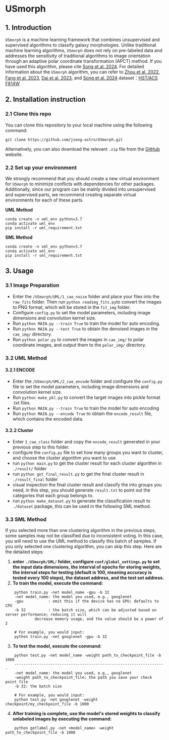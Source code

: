 # USmorph
## 1. Introduction
`USmorph` is a machine learning framework that combines unsupervised and supervised algorithms to classify galaxy morphologies. Unlike traditional machine learning algorithms, `USmorph` does not rely on pre-labeled data and addresses the sensitivity of traditional algorithms to image orientation through an adaptive polar coordinate transformation (APCT) method. If you have used this algorithm, please cite [Song et al. 2024](https://doi.org/10.3847/1538-4365/ad434f). For detailed information about the `USmorph` algorithm, you can refer to [Zhou et al. 2022](https://doi.org/10.3847/1538-3881/ac4245), [Fang et al. 2023](https://doi.org/10.3847/1538-3881/aca1a6), [Dai et al. 2023](https://doi.org/10.3847/1538-4365/ace69e), and [Song et al. 2024](https://doi.org/10.3847/1538-4365/ad434f)
dataset：[HST/ACS F814W](https://doi.org/10.5281/zenodo.17421185)
## 2. Installation instruction
### 2.1 Clone this repo
You can clone this repository to your local machine using the following command:

```git clone https://github.com/jsong-astro/USmorph.git ```

Alternatively, you can also download the relevant `.zip` file from the [GitHub](https://github.com/jsong-astro/USmorph) website.

### 2.2 Set up your environment
We strongly recommend that you should create a new virtual environment for `USmorph` to minimize conflicts with dependencies for other packages. Additionally, since our program can be mainly divided into unsupervised and supervised parts, we recommend creating separate virtual environments for each of these parts.

**UML Method**
``` 
conda create -n uml_env python=3.7
conda activate uml_env
pip install -r uml_requirement.txt
```
**SML Method**
```
conda create -n sml_env python=3.7
conda activate sml_env
pip install -r sml_requirement.txt
```
## 3. Usage
### 3.1 Image Preparation
- Enter the `/USmorph/UML/1_cae_noise` folder and place your files into the `raw_fits` folder. Then run `python readimg_fits.py`to convert the images to PNG format, which will be stored in the `fit_img` folder.
- Configure `config.py` to set the model parameters, including image dimensions and convolution kernel size.
- Run `python MAIN.py --train True` to train the model for auto encoding.
- Run `python MAIN.py --test True` to obtain the denoised images in the `cae_img/` directory.
- Run `python polar.py` to convert the images in `cae_img/` to polar coordinate images, and output them to the `polar_img/` directory.

### 3.2 UML Method
#### 3.2.1 ENCODE
- Enter the `/USmorph/UML/2_cae_encode` folder and configure the `config.py` file to set the model parameters, including image dimensions and convolution kernel size.
- Run `python make_pkl.py` to convert the target images into pickle format .txt files.
- Run `python MAIN.py --train True` to train the model for auto encoding
- Run `python MAIN.py --encode True` to obtain the `encode_result` file, which contains the encoded data.
#### 3.2.2 Cluster
- Enter `3_cae_class` folder and copy the `encode_result` generated in your previous step to this folder. 
- configure the `config.py` file to set how many groups you want to cluster, and choose the cluster algorithm you want to use
- run `python main.py` to get the cluster result for each cluster algorithm in `./result/` folder
- run `python get_final_result.py` to get the final cluster result in `./result_final` folder
- visual inspection the final cluster result and classify the into groups you need, in this step, you should generate `result.txt` to point out the categories that each group belongs to.
- run `python make_dataset.py` to generate the classification result to `./dataset` package, this can be used in the following SML method.

### 3.3 SML Method
If you selected more than one clustering algorithm in the previous steps, some samples may not be classified due to inconsistent voting. In this case, you will need to use the UML method to classify this batch of samples. If you only selected one clustering algorithm, you can skip this step.
Here are the detailed steps:
1.  **enter `./USmorph/SML/` folder,  configure `conf/global_settings.py` to set the input data dimensions, the interval of epochs for storing weights, the interval steps for testing (default is 100, meaning accuracy is tested every 100 steps), the dataset address, and the test set address.**
2. **To train the model, execute the command:**
```
	python train.py -net model_name -gpu -b 32 
	-net model_name: the model you used, e.g., googlenet
	-gpu           : omit this if the device has no GPU; defaults to CPU
	-b 32          : the batch size, which can be adjusted based on server performance; reducing it will 
			 decrease memory usage, and the value should be a power of 2
	
	# For example, you would input:
	python train.py -net googlenet -gpu -b 32
```
3. **To test the model, execute the command:**
```
	python test.py -net model_name -weight path_to_checkpoint_file -b 1000
	-------------------------------------------------------------------
	-net model_name: the model you used, e.g., googlenet
	-weight path_to_checkpoint_file: the path you save your check point file
	-b 32: the batch size
	
	# For example, you would input:
	python test.py -net googlenet -weight checkpoint/my_checkpoint_file -b 1000
```
4. **After training is complete, use the model's stored weights to classify unlabeled images by executing the command:**
```
	python getlabel.py -net <model_name> -weight path_to_checkpoint_file -b 1000
```
